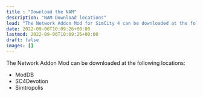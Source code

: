 ```yaml
---
title : "Download the NAM"
description: "NAM Download locations"
lead: "The Network Addon Mod for SimCity 4 can be downloaded at the following locations."
date: 2022-09-06T10:09:26+00:00
lastmod: 2022-09-06T10:09:26+00:00
draft: false
images: []
---
```


The Network Addon Mod can be downloaded at the following locations:

* ModDB
* SC4Devotion
* Simtropolis